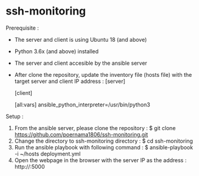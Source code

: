 # ssh-monitoring

Prerequisite :
- The server and client is using Ubuntu 18 (and above)
- Python 3.6x (and above) installed
- The server and client accesible by the ansible server
- After clone the repository, update the inventory file (hosts file) with the target server and client IP address :
    [server]
    <server IP>

    [client]
    <client IP>

    [all:vars]
    ansible_python_interpreter=/usr/bin/python3

Setup :

1. From the ansible server, please clone the repository :
    $ git clone https://github.com/poernama1806/ssh-monitoring.git
2. Change the directory to ssh-monitoring directory :
    $ cd ssh-monitoring
3. Run the ansible playbook with following command :
    $ ansible-playbook -i ~/hosts deployment.yml
4. Open the webpage in the browser with the server IP as the address :
    http://<server IP>:5000
